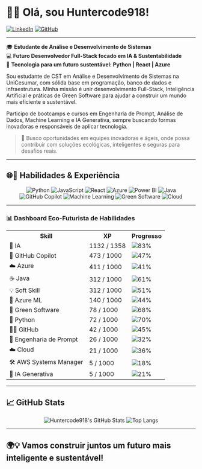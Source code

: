 # 🌱🤖 Olá, sou Huntercode918!

[![LinkedIn](https://img.shields.io/badge/-LinkedIn-0A66C2?style=flat-square&logo=linkedin&logoColor=white)](https://www.linkedin.com/in/rlucas1808/)
[![GitHub](https://img.shields.io/badge/-GitHub-181717?style=flat-square&logo=github&logoColor=white)](https://github.com/Huntercode918)

---

🎓 **Estudante de Análise e Desenvolvimento de Sistemas**  
💻 **Futuro Desenvolvedor Full-Stack focado em IA & Sustentabilidade**  
🌿 **Tecnologia para um futuro sustentável: Python | React | Azure**

Sou estudante de CST em Análise e Desenvolvimento de Sistemas na UniCesumar, com sólida base em programação, banco de dados e infraestrutura. Minha missão é unir desenvolvimento Full-Stack, Inteligência Artificial e práticas de Green Software para ajudar a construir um mundo mais eficiente e sustentável.

Participo de bootcamps e cursos em Engenharia de Prompt, Análise de Dados, Machine Learning e IA Generativa, sempre buscando formas inovadoras e responsáveis de aplicar tecnologia.

> 🚀 Busco oportunidades em equipes inovadoras e ágeis, onde possa contribuir com soluções ecológicas, inteligentes e seguras para desafios reais.

---

## 🌐🚀 Habilidades & Experiência

<div align="center">

<!-- Skill Badges -->
![Python](https://img.shields.io/badge/Python-3776AB?style=for-the-badge&logo=python&logoColor=white)
![JavaScript](https://img.shields.io/badge/JavaScript-F7DF1E?style=for-the-badge&logo=javascript&logoColor=black)
![React](https://img.shields.io/badge/React-20232A?style=for-the-badge&logo=react&logoColor=61DAFB)
![Azure](https://img.shields.io/badge/Azure-0078D4?style=for-the-badge&logo=microsoft-azure&logoColor=white)
![Power BI](https://img.shields.io/badge/Power%20BI-F2C811?style=for-the-badge&logo=powerbi&logoColor=black)
![Java](https://img.shields.io/badge/Java-ED8B00?style=for-the-badge&logo=java&logoColor=white)
![GitHub Copilot](https://img.shields.io/badge/GitHub%20Copilot-1abc9c?style=for-the-badge&logo=github&logoColor=white)
![Machine Learning](https://img.shields.io/badge/Machine%20Learning-009688?style=for-the-badge&logo=ai&logoColor=white)
![Green Software](https://img.shields.io/badge/Green%20Software-27ae60?style=for-the-badge&logo=spring&logoColor=white)
![Cloud](https://img.shields.io/badge/Cloud-00C7B7?style=for-the-badge&logo=icloud&logoColor=white)

</div>

---

### 📊 Dashboard Eco-Futurista de Habilidades

<div align="center">

<table>
  <tr>
    <th>Skill</th>
    <th>XP</th>
    <th>Progresso</th>
  </tr>
  <tr>
    <td>🤖 IA</td>
    <td>1132 / 1358</td>
    <td>
      <img src="https://progress-bar.dev/83/?title=&color=27ae60" alt="83%"/>
    </td>
  </tr>
  <tr>
    <td>🤖 GitHub Copilot</td>
    <td>473 / 1000</td>
    <td>
      <img src="https://progress-bar.dev/47/?title=&color=6e5494" alt="47%"/>
    </td>
  </tr>
  <tr>
    <td>☁️ Azure</td>
    <td>411 / 1000</td>
    <td>
      <img src="https://progress-bar.dev/41/?title=&color=0078d4" alt="41%"/>
    </td>
  </tr>
  <tr>
    <td>☕ Java</td>
    <td>312 / 1000</td>
    <td>
      <img src="https://progress-bar.dev/31/?title=&color=ed8b00" alt="61%"/>
    </td>
  </tr>
  <tr>
    <td>💡 Soft Skill</td>
    <td>312 / 1000</td>
    <td>
      <img src="https://progress-bar.dev/31/?title=&color=7ed957" alt="51%"/>
    </td>
  </tr>
  <tr>
    <td>🔬 Azure ML</td>
    <td>140 / 1000</td>
    <td>
      <img src="https://progress-bar.dev/14/?title=&color=00bfae" alt="44%"/>
    </td>
  </tr>
  <tr>
    <td>🌱 Green Software</td>
    <td>78 / 1000</td>
    <td>
      <img src="https://progress-bar.dev/8/?title=&color=27ae60" alt="68%"/>
    </td>
  </tr>
  <tr>
    <td>🐍 Python</td>
    <td>72 / 1000</td>
    <td>
      <img src="https://progress-bar.dev/7/?title=&color=3776ab" alt="70%"/>
    </td>
  </tr>
  <tr>
    <td>🧑‍💻 GitHub</td>
    <td>42 / 1000</td>
    <td>
      <img src="https://progress-bar.dev/4/?title=&color=181717" alt="45%"/>
    </td>
  </tr>
  <tr>
    <td>📝 Engenharia de Prompt</td>
    <td>26 / 1000</td>
    <td>
      <img src="https://progress-bar.dev/3/?title=&color=ffb300" alt="32%"/>
    </td>
  </tr>
  <tr>
    <td>☁️ Cloud</td>
    <td>21 / 1000</td>
    <td>
      <img src="https://progress-bar.dev/2/?title=&color=00c7b7" alt="36%"/>
    </td>
  </tr>
  <tr>
    <td>🛠️ AWS Systems Manager</td>
    <td>5 / 1000</td>
    <td>
      <img src="https://progress-bar.dev/0/?title=&color=ff9900" alt="18%"/>
    </td>
  </tr>
  <tr>
    <td>🤖 IA Generativa</td>
    <td>5 / 1000</td>
    <td>
      <img src="https://progress-bar.dev/0/?title=&color=00cfff" alt="21%"/>
    </td>
  </tr>
</table>

</div>

---

## 📈 GitHub Stats

<div align="center">

![Huntercode918's GitHub Stats](https://github-readme-stats.vercel.app/api?username=Huntercode918&show_icons=true&theme=react&title_color=27ae60&icon_color=27ae60&text_color=ffffff&bg_color=0d1117)
![Top Langs](https://github-readme-stats.vercel.app/api/top-langs/?username=Huntercode918&layout=compact&theme=react&title_color=27ae60&text_color=ffffff&bg_color=0d1117)

</div>

---

## 🌍💡 Vamos construir juntos um futuro mais inteligente e sustentável!
